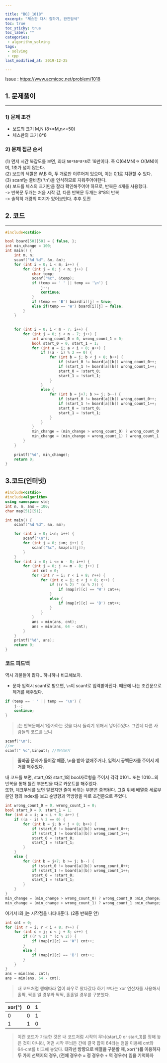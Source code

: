 ```yaml
---

title: "BOJ_1018"  
excerpt: "체스판 다시 칠하기, 완전탐색"  
toc: true  
toc_sticky: true  
toc_label: ""  
categories:  
 - algorithm_solving  
tags:  
 - solving  
 - cpp  
last_modified_at: 2019-12-25

---
```


Issue : <https://www.acmicpc.net/problem/1018>

## 1. 문제풀이  

- - -

### 1) 문제 조건

- 보드의 크기 M,N (8<=M,n<=50)  
- 체스판의 크기 8*8  

### 2) 문제 접근 순서

(1) 먼저 시간 복잡도를 보면, 최대 `50*50*8*8`로 16만이다. 즉 O(64MN)=> O(MN)이며, 1초가 넘지 않는다.  
(2) 보드의 색깔은 W,B 즉, 두 개로만 이루어져 있으며, 이는 0,1로 치환할 수 있다.  
(3) scanf는 줄바꿈('\n')을 인식하므로 지워주어야한다.  
(4) 보드를 체스의 크기만큼 잘라 확인해주어야 하므로, 반복문 4개를 사용했다.  
-> 반복문 두개는 처음 시작 값, 다른 반복문 두개는 8*8의 반복  
-> 솔직히 개량의 여지가 있어보인다. 추후 도전  

## 2. 코드

- - -

```cpp
#include<cstdio>

bool board[50][50] = { false, };
int min_change = 100;
int main() {
	int m, n;
	scanf("%d %d", &m, &n);
	for (int i = 0; i < m; i++) {
		for (int j = 0; j < n; j++) {
			char temp;
			scanf("%c", &temp);
			if (temp == ' ' || temp == '\n') {
				j--;
				continue;
			}
			if (temp == 'B') board[i][j] = true;
			else if(temp == 'W') board[i][j] = false;
		}
	}
	
	
	for (int i = 0; i < m - 7; i++) {
		for (int j = 0; j < n - 7; j++) {
			int wrong_count_0 = 0, wrong_count_1 = 0;
			bool start_0 = 0, start_1 = 1;
			for (int a = i; a < i + 8; a++) {
				if ((a - i) % 2 == 0) {
					for (int b = j; b < j + 8; b++) {
						if (start_0 != board[a][b]) wrong_count_0++;
						if (start_1 != board[a][b]) wrong_count_1++;
						start_0 = !start_0;
						start_1 = !start_1;
					}
				}
				else {
					for (int b = j+7; b >= j; b--) {
						if (start_0 != board[a][b]) wrong_count_0++;
						if (start_1 != board[a][b]) wrong_count_1++;
						start_0 = !start_0;
						start_1 = !start_1;
					}
				}
			}
			min_change = (min_change > wrong_count_0) ? wrong_count_0 : min_change;
			min_change = (min_change > wrong_count_1) ? wrong_count_1 : min_change;
		}
	}
	
	printf("%d", min_change);
	return 0;
}
```  

## 3.코드(인터넷)  

```cpp
#include<cstdio>
#include<algorithm>
using namespace std;
int n, m, ans = 100;
char map[51][51];

int main() {
	scanf("%d %d", &n, &m);

	for (int i = 0; i<n; i++) {
		scanf("\n");
		for (int j = 0; j<m; j++) {
			scanf("%c", &map[i][j]);
		}
	}
	for (int i = 0; i <= n - 8; i++) {
		for (int j = 0; j <= m - 8; j++) {
			int cnt = 0;
			for (int r = i; r < i + 8; r++) {
				for (int c = j; c < j + 8; c++) {
					if ((r % 2) ^ (c % 2)) {
						if (map[r][c] == 'W') cnt++;
					}
					else {
						if (map[r][c] == 'B') cnt++;
					}
				}
			}
			ans = min(ans, cnt);
			ans = min(ans, 64 - cnt);
		}
	}
	printf("%d", ans);
	return 0;
}
```

### 코드 피드백  

역시 괴물들이 많다.. 하나하나 비교해보자.  

- 문자 입력시 scanf로 받으면, `\n`이 scanf로 입력받아진다. 때문에 나는 조건문으로 제거를 해주었다.  

```cpp
if (temp == ' ' || temp == '\n') {
	j--;
	continue;
}
```

> j는 반복문에서 1증가하는 것을 다시 돌리기 위해서 넣어주었다. 그런데 다른 사람들의 코드를 보니  

```cpp
scanf("\n");
//or
scanf(" %c",&input); //띄어쓰기
```

> **줄바꿈 문자가 들어갈 때쯤, \n을 받아 없애주거나, 입력시 공백문자를 주어서 제거를 해주었다.**

내 코드를 보면, start_0와 start_1의 bool자료형을 주어서 각각 0101.. 또는 1010...의 반복을 통해 틀린 부분만을 따로 카운트를 해주었다.  
또한, 체크무늬를 보면 알겠지만 줄이 바뀌는 부분은 중복된다. 그걸 위해 배열중 세로부분인 행의 index를 보고 순방향과 역방향을 따로 조건문으로 주었다.  

```cpp
int wrong_count_0 = 0, wrong_count_1 = 0;
bool start_0 = 0, start_1 = 1;
for (int a = i; a < i + 8; a++) {
	if ((a - i) % 2 == 0) {
		for (int b = j; b < j + 8; b++) {
			if (start_0 != board[a][b]) wrong_count_0++;
			if (start_1 != board[a][b]) wrong_count_1++;
			start_0 = !start_0;
			start_1 = !start_1;
		}
	}
	else {
		for (int b = j+7; b >= j; b--) {
			if (start_0 != board[a][b]) wrong_count_0++;
			if (start_1 != board[a][b]) wrong_count_1++;
			start_0 = !start_0;
			start_1 = !start_1;
		}
	}
}
min_change = (min_change > wrong_count_0) ? wrong_count_0 :min_change;
min_change = (min_change > wrong_count_1) ? wrong_count_1 :min_change;
```  

여기서 i와 j는 시작점을 나타내준다. (2중 반복문 안)  

```cpp
int cnt = 0;
for (int r = i; r < i + 8; r++) {
	for (int c = j; c < j + 8; c++) {
		if ((r % 2) ^ (c % 2)) {
			if (map[r][c] == 'W') cnt++;
		}
		else {
			if (map[r][c] == 'B') cnt++;
		}
	}
}
ans = min(ans, cnt);
ans = min(ans, 64 - cnt);
```  

> 내 코드처럼 행에따라 열이 좌우로 왔다갔다 하기 보다는 xor 연산자를 사용해서 홀짝, 짝홀 일 경우와 짝짝, 홀홀일 경우를 구분했다.  

|xor(^) | 0 | 1 |
|---|---|---|
|0|0|1|
|1|1|0|

> 이런 코드가 가능한 것은 내 코드처럼 시작의 무늬(start_0 or start_1)를 정해 놓은 것이 아니라, 어떤 시작 무늬든 간에 결국 합이 64라는 점을 이용해 cnt와 64-cnt를 비교해 놓았다.
> **대각선 방향으로 배열을 구분할 때, xor(^)를 이용하자**  
> **두 가지 선택지의 경우, (전체 경우수 = 정 경우수 + 역 경우수) 임을 기억하자**
